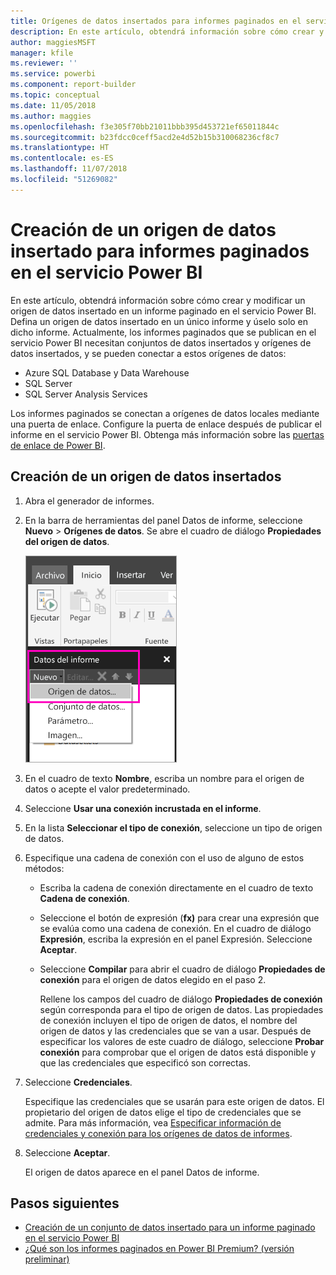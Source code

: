 ```yaml
---
title: Orígenes de datos insertados para informes paginados en el servicio Power BI | Microsoft Docs
description: En este artículo, obtendrá información sobre cómo crear y modificar un origen de datos insertado en un informe paginado en el servicio Power BI.
author: maggiesMSFT
manager: kfile
ms.reviewer: ''
ms.service: powerbi
ms.component: report-builder
ms.topic: conceptual
ms.date: 11/05/2018
ms.author: maggies
ms.openlocfilehash: f3e305f70bb21011bbb395d453721ef65011844c
ms.sourcegitcommit: b23fdcc0ceff5acd2e4d52b15b310068236cf8c7
ms.translationtype: HT
ms.contentlocale: es-ES
ms.lasthandoff: 11/07/2018
ms.locfileid: "51269082"
---
```

# <a name="create-an-embedded-data-source-for-paginated-reports-in-the-power-bi-service"></a>Creación de un origen de datos insertado para informes paginados en el servicio Power BI
En este artículo, obtendrá información sobre cómo crear y modificar un origen de datos insertado en un informe paginado en el servicio Power BI. Defina un origen de datos insertado en un único informe y úselo solo en dicho informe. Actualmente, los informes paginados que se publican en el servicio Power BI necesitan conjuntos de datos insertados y orígenes de datos insertados, y se pueden conectar a estos orígenes de datos:

- Azure SQL Database y Data Warehouse
- SQL Server
- SQL Server Analysis Services 

Los informes paginados se conectan a orígenes de datos locales mediante una puerta de enlace. Configure la puerta de enlace después de publicar el informe en el servicio Power BI. Obtenga más información sobre las [puertas de enlace de Power BI](service-gateway-getting-started.md). 

## <a name="create-an-embedded-data-source"></a>Creación de un origen de datos insertados
  
1. Abra el generador de informes.

1. En la barra de herramientas del panel Datos de informe, seleccione **Nuevo** > **Orígenes de datos**. Se abre el cuadro de diálogo **Propiedades del origen de datos**.

    ![Nuevo origen de datos](media/paginated-reports-embedded-data-source/power-bi-paginated-new-data-source.png)
  
2.  En el cuadro de texto **Nombre**, escriba un nombre para el origen de datos o acepte el valor predeterminado.  
  
3.  Seleccione **Usar una conexión incrustada en el informe**.  
  
1.  En la lista **Seleccionar el tipo de conexión**, seleccione un tipo de origen de datos. 

1.  Especifique una cadena de conexión con el uso de alguno de estos métodos:  
  
    -   Escriba la cadena de conexión directamente en el cuadro de texto **Cadena de conexión**. 
  
    -   Seleccione el botón de expresión (**fx)** para crear una expresión que se evalúa como una cadena de conexión. En el cuadro de diálogo **Expresión**, escriba la expresión en el panel Expresión. Seleccione **Aceptar**. 
  
    -   Seleccione **Compilar** para abrir el cuadro de diálogo **Propiedades de conexión** para el origen de datos elegido en el paso 2.  
  
        Rellene los campos del cuadro de diálogo **Propiedades de conexión** según corresponda para el tipo de origen de datos. Las propiedades de conexión incluyen el tipo de origen de datos, el nombre del origen de datos y las credenciales que se van a usar. Después de especificar los valores de este cuadro de diálogo, seleccione **Probar conexión** para comprobar que el origen de datos está disponible y que las credenciales que especificó son correctas.  
  
4.  Seleccione  **Credenciales**.  
  
     Especifique las credenciales que se usarán para este origen de datos. El propietario del origen de datos elige el tipo de credenciales que se admite. Para más información, vea [Especificar información de credenciales y conexión para los orígenes de datos de informes](https://docs.microsoft.com/sql/reporting-services/report-data/specify-credential-and-connection-information-for-report-data-sources).
  
5.  Seleccione **Aceptar**.  
  
     El origen de datos aparece en el panel Datos de informe.  

## <a name="next-steps"></a>Pasos siguientes

- [Creación de un conjunto de datos insertado para un informe paginado en el servicio Power BI](paginated-reports-create-embedded-dataset.md)
- [¿Qué son los informes paginados en Power BI Premium? (versión preliminar)](paginated-reports-report-builder-power-bi.md)